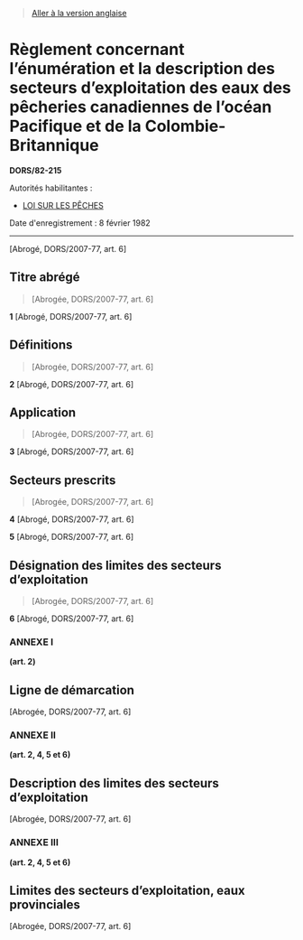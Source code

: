 > [Aller à la version anglaise](/en/Regulations/Statutory%20Orders%20and%20Regulations/82/215.md)

# Règlement concernant l’énumération et la description des secteurs d’exploitation des eaux des pêcheries canadiennes de l’océan Pacifique et de la Colombie-Britannique

**DORS/82-215**

Autorités habilitantes : 
- [LOI SUR LES PÊCHES](/fr/Lois/Lois%20révisées%20du%20Canada/F/F-14.md)

Date d'enregistrement : 8 février 1982

----------


[Abrogé, DORS/2007-77, art. 6]



## Titre abrégé
> [Abrogée, DORS/2007-77, art. 6]



**1** [Abrogé, DORS/2007-77, art. 6]




## Définitions
> [Abrogée, DORS/2007-77, art. 6]



**2** [Abrogé, DORS/2007-77, art. 6]




## Application
> [Abrogée, DORS/2007-77, art. 6]



**3** [Abrogé, DORS/2007-77, art. 6]




## Secteurs prescrits
> [Abrogée, DORS/2007-77, art. 6]



**4** [Abrogé, DORS/2007-77, art. 6]



**5** [Abrogé, DORS/2007-77, art. 6]




## Désignation des limites des secteurs d’exploitation
> [Abrogée, DORS/2007-77, art. 6]



**6** [Abrogé, DORS/2007-77, art. 6]




### **ANNEXE I** 
**(art. 2)**
## Ligne de démarcation
[Abrogée, DORS/2007-77, art. 6]




### **ANNEXE II** 
**(art. 2, 4, 5 et 6)**
## Description des limites des secteurs d’exploitation
[Abrogée, DORS/2007-77, art. 6]




### **ANNEXE III** 
**(art. 2, 4, 5 et 6)**
## Limites des secteurs d’exploitation, eaux provinciales
[Abrogée, DORS/2007-77, art. 6]


